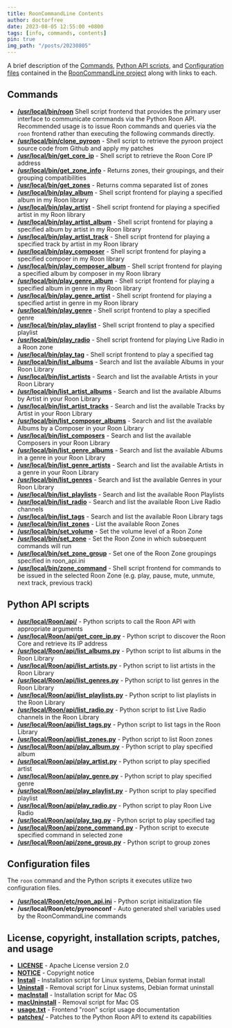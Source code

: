 ```yaml
---
title: RoonCommandLine Contents
author: doctorfree
date: 2023-08-05 12:55:00 +0800
tags: [info, commands, contents]
pin: true
img_path: "/posts/20230805"
---
```


A brief description of the [Commands](#commands),
[Python API scripts](#python-api-scripts), and
[Configuration files](#configuration-files) contained in the
[RoonCommandLine project](https://github.com/doctorfree/RoonCommandLine)
along with links to each.

## Commands

- [**/usr/local/bin/roon**](https://github.com/doctorfree/RoonCommandLine/blob/master/bin/roon)
  Shell script frontend that provides the primary user interface to communicate commands via the Python Roon API. Recommended usage is to issue Roon commands and queries via the `roon` frontend rather than executing the following commands directly.
- [**/usr/local/bin/clone_pyroon**](https://github.com/doctorfree/RoonCommandLine/blob/master/bin/clone_pyroon) - Shell script to retrieve the pyroon project source code from Github and apply my patches
- [**/usr/local/bin/get_core_ip**](https://github.com/doctorfree/RoonCommandLine/blob/master/bin/get_core_ip) - Shell script to retrieve the Roon Core IP address
- [**/usr/local/bin/get_zone_info**](https://github.com/doctorfree/RoonCommandLine/blob/master/bin/get_zone_info) - Returns zones, their groupings, and their grouping compatibilities
- [**/usr/local/bin/get_zones**](https://github.com/doctorfree/RoonCommandLine/blob/master/bin/get_zones) - Returns comma separated list of zones
- [**/usr/local/bin/play_album**](https://github.com/doctorfree/RoonCommandLine/blob/master/bin/play_album) - Shell script frontend for playing a specified album in my Roon library
- [**/usr/local/bin/play_artist**](https://github.com/doctorfree/RoonCommandLine/blob/master/bin/play_artist) - Shell script frontend for playing a specified artist in my Roon library
- [**/usr/local/bin/play_artist_album**](https://github.com/doctorfree/RoonCommandLine/blob/master/bin/play_artist_album) - Shell script frontend for playing a specified album by artist in my Roon library
- [**/usr/local/bin/play_artist_track**](https://github.com/doctorfree/RoonCommandLine/blob/master/bin/play_artist_track) - Shell script frontend for playing a specified track by artist in my Roon library
- [**/usr/local/bin/play_composer**](https://github.com/doctorfree/RoonCommandLine/blob/master/bin/play_composer) - Shell script frontend for playing a specified compoer in my Roon library
- [**/usr/local/bin/play_composer_album**](https://github.com/doctorfree/RoonCommandLine/blob/master/bin/play_composer_album) - Shell script frontend for playing a specified album by composer in my Roon library
- [**/usr/local/bin/play_genre_album**](https://github.com/doctorfree/RoonCommandLine/blob/master/bin/play_genre_album) - Shell script frontend for playing a specified album in genre in my Roon library
- [**/usr/local/bin/play_genre_artist**](https://github.com/doctorfree/RoonCommandLine/blob/master/bin/play_genre_artist) - Shell script frontend for playing a specified artist in genre in my Roon library
- [**/usr/local/bin/play_genre**](https://github.com/doctorfree/RoonCommandLine/blob/master/bin/play_genre) - Shell script frontend to play a specified genre
- [**/usr/local/bin/play_playlist**](https://github.com/doctorfree/RoonCommandLine/blob/master/bin/play_playlist) - Shell script frontend to play a specified playlist
- [**/usr/local/bin/play_radio**](https://github.com/doctorfree/RoonCommandLine/blob/master/bin/play_radio) - Shell script frontend for playing Live Radio in a Roon zone
- [**/usr/local/bin/play_tag**](https://github.com/doctorfree/RoonCommandLine/blob/master/bin/play_tag) - Shell script frontend to play a specified tag
- [**/usr/local/bin/list_albums**](https://github.com/doctorfree/RoonCommandLine/blob/master/bin/list_albums) - Search and list the available Albums in your Roon Library
- [**/usr/local/bin/list_artists**](https://github.com/doctorfree/RoonCommandLine/blob/master/bin/list_artists) - Search and list the available Artists in your Roon Library
- [**/usr/local/bin/list_artist_albums**](https://github.com/doctorfree/RoonCommandLine/blob/master/bin/list_artist_albums) - Search and list the available Albums by Artist in your Roon Library
- [**/usr/local/bin/list_artist_tracks**](https://github.com/doctorfree/RoonCommandLine/blob/master/bin/list_artist_tracks) - Search and list the available Tracks by Artist in your Roon Library
- [**/usr/local/bin/list_composer_albums**](https://github.com/doctorfree/RoonCommandLine/blob/master/bin/list_composer_albums) - Search and list the available Albums by a Composer in your Roon Library
- [**/usr/local/bin/list_composers**](https://github.com/doctorfree/RoonCommandLine/blob/master/bin/list_composers) - Search and list the available Composers in your Roon Library
- [**/usr/local/bin/list_genre_albums**](https://github.com/doctorfree/RoonCommandLine/blob/master/bin/list_genre_albums) - Search and list the available Albums in a genre in your Roon Library
- [**/usr/local/bin/list_genre_artists**](https://github.com/doctorfree/RoonCommandLine/blob/master/bin/list_genre_artists) - Search and list the available Artists in a genre in your Roon Library
- [**/usr/local/bin/list_genres**](https://github.com/doctorfree/RoonCommandLine/blob/master/bin/list_genres) - Search and list the available Genres in your Roon Library
- [**/usr/local/bin/list_playlists**](https://github.com/doctorfree/RoonCommandLine/blob/master/bin/list_playlists) - Search and list the available Roon Playlists
- [**/usr/local/bin/list_radio**](https://github.com/doctorfree/RoonCommandLine/blob/master/bin/list_radio) - Search and list the available Roon Live Radio channels
- [**/usr/local/bin/list_tags**](https://github.com/doctorfree/RoonCommandLine/blob/master/bin/list_tags) - Search and list the available Roon Library tags
- [**/usr/local/bin/list_zones**](https://github.com/doctorfree/RoonCommandLine/blob/master/bin/list_zones) - List the available Roon Zones
- [**/usr/local/bin/set_volume**](https://github.com/doctorfree/RoonCommandLine/blob/master/bin/set_volume) - Set the volume level of a Roon Zone
- [**/usr/local/bin/set_zone**](https://github.com/doctorfree/RoonCommandLine/blob/master/bin/set_zone) - Set the Roon Zone in which subsequent commands will run
- [**/usr/local/bin/set_zone_group**](https://github.com/doctorfree/RoonCommandLine/blob/master/bin/set_zone_group) - Set one of the Roon Zone groupings specified in roon_api.ini
- [**/usr/local/bin/zone_command**](https://github.com/doctorfree/RoonCommandLine/blob/master/bin/zone_command) - Shell script frontend for commands to be issued in the selected Roon Zone (e.g. play, pause, mute, unmute, next track, previous track)

## Python API scripts

- [**/usr/local/Roon/api/**](https://github.com/doctorfree/RoonCommandLine/blob/master/api/README.md) - Python scripts to call the Roon API with appropriate arguments
- [**/usr/local/Roon/api/get_core_ip.py**](https://github.com/doctorfree/RoonCommandLine/blob/master/api/get_core_ip.py) - Python script to discover the Roon Core and retrieve its IP address
- [**/usr/local/Roon/api/list_albums.py**](https://github.com/doctorfree/RoonCommandLine/blob/master/api/list_albums.py) - Python script to list albums in the Roon Library
- [**/usr/local/Roon/api/list_artists.py**](https://github.com/doctorfree/RoonCommandLine/blob/master/api/list_artists.py) - Python script to list artists in the Roon Library
- [**/usr/local/Roon/api/list_genres.py**](https://github.com/doctorfree/RoonCommandLine/blob/master/api/list_genres.py) - Python script to list genres in the Roon Library
- [**/usr/local/Roon/api/list_playlists.py**](https://github.com/doctorfree/RoonCommandLine/blob/master/api/list_playlists.py) - Python script to list playlists in the Roon Library
- [**/usr/local/Roon/api/list_radio.py**](https://github.com/doctorfree/RoonCommandLine/blob/master/api/list_radio.py) - Python script to list Live Radio channels in the Roon Library
- [**/usr/local/Roon/api/list_tags.py**](https://github.com/doctorfree/RoonCommandLine/blob/master/api/list_tags.py) - Python script to list tags in the Roon Library
- [**/usr/local/Roon/api/list_zones.py**](https://github.com/doctorfree/RoonCommandLine/blob/master/api/list_zones.py) - Python script to list Roon zones
- [**/usr/local/Roon/api/play_album.py**](https://github.com/doctorfree/RoonCommandLine/blob/master/api/play_album.py) - Python script to play specified album
- [**/usr/local/Roon/api/play_artist.py**](https://github.com/doctorfree/RoonCommandLine/blob/master/api/play_artist.py) - Python script to play specified artist
- [**/usr/local/Roon/api/play_genre.py**](https://github.com/doctorfree/RoonCommandLine/blob/master/api/play_genre.py) - Python script to play specified genre
- [**/usr/local/Roon/api/play_playlist.py**](https://github.com/doctorfree/RoonCommandLine/blob/master/api/play_playlist.py) - Python script to play specified playlist
- [**/usr/local/Roon/api/play_radio.py**](https://github.com/doctorfree/RoonCommandLine/blob/master/api/play_radio.py) - Python script to play Roon Live Radio
- [**/usr/local/Roon/api/play_tag.py**](https://github.com/doctorfree/RoonCommandLine/blob/master/api/play_tag.py) - Python script to play specified tag
- [**/usr/local/Roon/api/zone_command.py**](https://github.com/doctorfree/RoonCommandLine/blob/master/api/zone_command.py) - Python script to execute specified command in selected zone
- [**/usr/local/Roon/api/zone_group.py**](https://github.com/doctorfree/RoonCommandLine/blob/master/api/zone_group.py) - Python script to group zones

## Configuration files

The `roon` command and the Python scripts it executes utilize two configuration files.

- [**/usr/local/Roon/etc/roon_api.ini**](https://github.com/doctorfree/RoonCommandLine/blob/master/etc/roon_api.ini) - Python script initialization file
- **/usr/local/Roon/etc/pyroonconf** - Auto generated shell variables used by the RoonCommandLine commands

## License, copyright, installation scripts, patches, and usage

- [**LICENSE**](https://github.com/doctorfree/RoonCommandLine/blob/master/LICENSE) - Apache License version 2.0
- [**NOTICE**](https://github.com/doctorfree/RoonCommandLine/blob/master/NOTICE) - Copyright notice
- [**Install**](https://github.com/doctorfree/RoonCommandLine/blob/master/Install) - Installation script for Linux systems, Debian format install
- [**Uninstall**](https://github.com/doctorfree/RoonCommandLine/blob/master/Uninstall) - Removal script for Linux systems, Debian format uninstall
- [**macInstall**](https://github.com/doctorfree/RoonCommandLine/blob/master/macInstall) - Installation script for Mac OS
- [**macUninstall**](https://github.com/doctorfree/RoonCommandLine/blob/master/macUninstall) - Removal script for Mac OS
- [**usage.txt**](https://github.com/doctorfree/RoonCommandLine/blob/master/usage.txt) - Frontend "roon" script usage documentation
- [**patches/**](https://github.com/doctorfree/RoonCommandLine/blob/master/patches/README.md) - Patches to the Python Roon API to extend its capabilities
